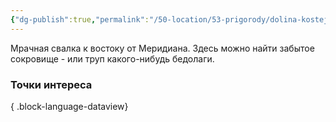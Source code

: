 ```yaml
---
{"dg-publish":true,"permalink":"/50-location/53-prigorody/dolina-kostej/","tags":["локация/пригород"]}
---
```


Мрачная свалка к востоку от Меридиана. Здесь можно найти забытое сокровище - или труп какого-нибудь бедолаги.
### Точки интереса

{ .block-language-dataview}
